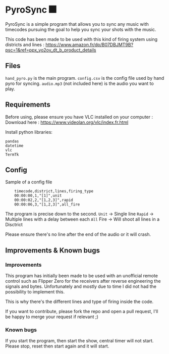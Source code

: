 # PyroSync 🎆

PyroSync is a simple program that allows you to sync any music with timecodes pursuing the goal to help you sync your shots with the music.

This code has been made to be used with this kind of firing system using districts and lines : https://www.amazon.fr/dp/B07DBJMT9B?psc=1&ref=ppx_yo2ov_dt_b_product_details


## Files
`hand_pyro.py` is the main program.
`config.csv` is the config file used by hand pyro for syncing.
`audio.mp3` (not included here) is the audio you want to play.

## Requirements
Before using, please ensure you have VLC installed on your computer :
Download here : https://www.videolan.org/vlc/index.fr.html

Install python libraries:

    pandas 
    datetime
    vlc 
    TermTk
## Config
Sample of a config file 
```
    timecode,district,lines,firing_type
    00:00:00,1,"[1]",unit
    00:00:02,2,"[1,2,3]",rapid
    00:00:06,3,"[1,2,3]",all_fire
```
The program is precise down to the second.
`Unit` -> Single line
`Rapid` -> Multiple lines with a delay between each
`All` Fire -> Will shoot all lines in a Disctrict

Please ensure there's no line after the end of the audio or it will crash.

## Improvements & Known bugs
### Improvements
This program has initially been made to be used with an unofficial remote control such as Flipper Zero for the receivers after reverse engineering the signals and bytes.
Unfortunately and mostly due to time I did not had the possibility to implement this.

This is why there's the different lines and type of firing inside the code.

If you want to contribute, please fork the repo and open a pull request, I'll be happy to merge your request if relevant ;)

### Known bugs
If you start the program, then start the show, central timer will not start. Please stop, reset then start again and it will start.
